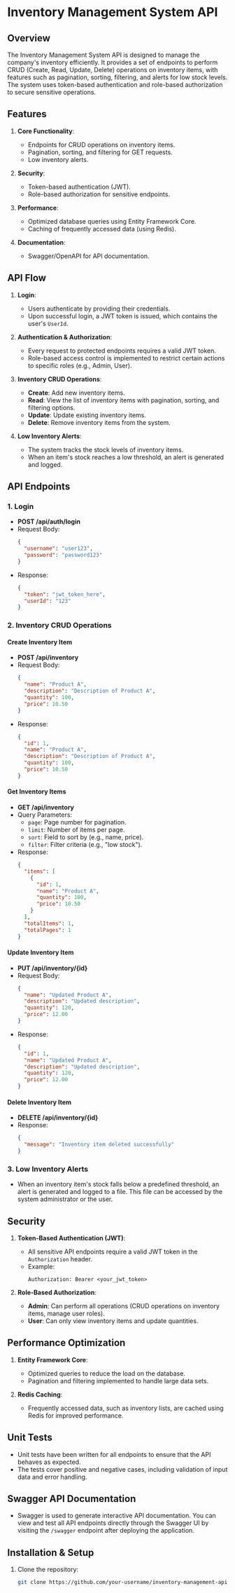 # Inventory Management System API

## Overview
The Inventory Management System API is designed to manage the company's inventory efficiently. It provides a set of endpoints to perform CRUD (Create, Read, Update, Delete) operations on inventory items, with features such as pagination, sorting, filtering, and alerts for low stock levels. The system uses token-based authentication and role-based authorization to secure sensitive operations.

## Features
1. **Core Functionality**:
   - Endpoints for CRUD operations on inventory items.
   - Pagination, sorting, and filtering for GET requests.
   - Low inventory alerts.

2. **Security**:
   - Token-based authentication (JWT).
   - Role-based authorization for sensitive endpoints.

3. **Performance**:
   - Optimized database queries using Entity Framework Core.
   - Caching of frequently accessed data (using Redis).

4. **Documentation**:
   - Swagger/OpenAPI for API documentation.


## API Flow
1. **Login**:
   - Users authenticate by providing their credentials.
   - Upon successful login, a JWT token is issued, which contains the user's `UserId`.

2. **Authentication & Authorization**:
   - Every request to protected endpoints requires a valid JWT token.
   - Role-based access control is implemented to restrict certain actions to specific roles (e.g., Admin, User).

3. **Inventory CRUD Operations**:
   - **Create**: Add new inventory items.
   - **Read**: View the list of inventory items with pagination, sorting, and filtering options.
   - **Update**: Update existing inventory items.
   - **Delete**: Remove inventory items from the system.

4. **Low Inventory Alerts**:
   - The system tracks the stock levels of inventory items.
   - When an item's stock reaches a low threshold, an alert is generated and logged.

## API Endpoints

### 1. **Login**
   - **POST /api/auth/login**
   - Request Body:
     ```json
     {
       "username": "user123",
       "password": "password123"
     }
     ```
   - Response:
     ```json
     {
       "token": "jwt_token_here",
       "userId": "123"
     }
     ```

### 2. **Inventory CRUD Operations**

#### Create Inventory Item
   - **POST /api/inventory**
   - Request Body:
     ```json
     {
       "name": "Product A",
       "description": "Description of Product A",
       "quantity": 100,
       "price": 10.50
     }
     ```
   - Response:
     ```json
     {
       "id": 1,
       "name": "Product A",
       "description": "Description of Product A",
       "quantity": 100,
       "price": 10.50
     }
     ```

#### Get Inventory Items
   - **GET /api/inventory**
   - Query Parameters:
     - `page`: Page number for pagination.
     - `limit`: Number of items per page.
     - `sort`: Field to sort by (e.g., name, price).
     - `filter`: Filter criteria (e.g., "low stock").
   - Response:
     ```json
     {
       "items": [
         {
           "id": 1,
           "name": "Product A",
           "quantity": 100,
           "price": 10.50
         }
       ],
       "totalItems": 1,
       "totalPages": 1
     }
     ```

#### Update Inventory Item
   - **PUT /api/inventory/{id}**
   - Request Body:
     ```json
     {
       "name": "Updated Product A",
       "description": "Updated description",
       "quantity": 120,
       "price": 12.00
     }
     ```
   - Response:
     ```json
     {
       "id": 1,
       "name": "Updated Product A",
       "description": "Updated description",
       "quantity": 120,
       "price": 12.00
     }
     ```

#### Delete Inventory Item
   - **DELETE /api/inventory/{id}**
   - Response:
     ```json
     {
       "message": "Inventory item deleted successfully"
     }
     ```

### 3. **Low Inventory Alerts**
   - When an inventory item's stock falls below a predefined threshold, an alert is generated and logged to a file. This file can be accessed by the system administrator or the user.

## Security

1. **Token-Based Authentication (JWT)**:
   - All sensitive API endpoints require a valid JWT token in the `Authorization` header.
   - Example:
     ```
     Authorization: Bearer <your_jwt_token>
     ```

2. **Role-Based Authorization**:
   - **Admin**: Can perform all operations (CRUD operations on inventory items, manage user roles).
   - **User**: Can only view inventory items and update quantities.

## Performance Optimization
1. **Entity Framework Core**:
   - Optimized queries to reduce the load on the database.
   - Pagination and filtering implemented to handle large data sets.

2. **Redis Caching**:
   - Frequently accessed data, such as inventory lists, are cached using Redis for improved performance.

## Unit Tests
- Unit tests have been written for all endpoints to ensure that the API behaves as expected.
- The tests cover positive and negative cases, including validation of input data and error handling.

## Swagger API Documentation
- Swagger is used to generate interactive API documentation. You can view and test all API endpoints directly through the Swagger UI by visiting the `/swagger` endpoint after deploying the application.

## Installation & Setup
1. Clone the repository:
   ```bash
   git clone https://github.com/your-username/inventory-management-api.git
